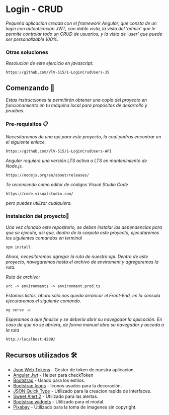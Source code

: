 # Login - CRUD

_Pequeña aplicacion creada con el framework Angular, que consta de un login con autenticacion JWT, con doble vista, la vista del 'admin' que le permite controlar todo un CRUD de usuarios, y la vista de 'user' que puede ser personalizable 100%._

### Otras soluciones

_Resolucion de este ejercicio en javascript:_

```
https://github.com/VlV-515/1-LoginCrudUsers-JS
```

## Comenzando 🚀

_Estas instrucciones te permitirán obtener una copia del proyecto en funcionamiento en tu máquina local para propósitos de desarrollo y pruebas._

### Pre-requisitos 📋

_Necesitaremos de una api para este proyecto, la cual podras encontrar en el siguiente enlace._

```
https://github.com/VlV-515/1-LoginCrudUsers-API
```

_Angular requiere una versión LTS activa o LTS en mantenimiento de Node.js._

```
https://nodejs.org/en/about/releases/
```

_Te recomiendo como editor de códigos Visual Studio Code_

```
https://code.visualstudio.com/
```

_pero puedes utilizar cualquiera._

### Instalación del proyecto🔧

_Una vez clonado este repositorio, se deben instalar las dependencias para que se ejecute, asi que, dentro de la carpeta este proyecto, ejecutaremos los siguientes comandos en terminal_

```
npm install
```

_Ahora, necesitaremos agregar la ruta de nuestra api._
_Dentro de este proyecto, navegaremos hasta el archivo de enviroment y agregaremos la ruta._

_Ruta de archivo:_

```
src -> environments -> environment.prod.ts
```

_Estamos listos, ahora solo nos queda arrancar el Front-End, en la consola ejecutaremos el siguiente comando._

```
ng serve -o
```

_Esperamos a que finalice y se debería abrir su navegador la aplicación. En caso de que no se abriera, de forma manual abra su navegador y acceda a la ruta_

```
http://localhost:4200/
```

## Recursos utilizados 🛠️

- [Json Web Tokens](https://jwt.io/) - Gestor de token de nuestra aplicacion.
- [Angular Jwt](https://www.npmjs.com/package/@auth0/angular-jwt) - Helper para checkToken
- [Bootstrap](https://getbootstrap.com/) - Usado para los estilos.
- [Bootstrap Icons](https://icons.getbootstrap.com/) - Iconos usados para la decoración.
- [JSON Quick Type](https://quicktype.io/) - Utilizado para la creacion rapida de interfaces.
- [Sweet Alert 2](https://sweetalert2.github.io/) - Utilizado para las alertas.
- [Bootstrap widgets](https://ng-bootstrap.github.io/#/home) - Utilizado para el modal.
- [Pixabay](https://pixabay.com/es/) - Utilizado para la toma de imagenes sin copyright.
